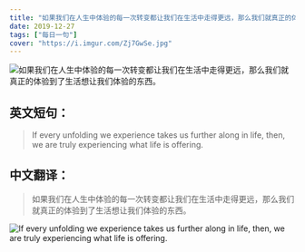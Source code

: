 ```yaml
---
title: "如果我们在人生中体验的每一次转变都让我们在生活中走得更远，那么我们就真正的体验到了生活想让我们体验的东西。"
date: 2019-12-27
tags: ["每日一句"]
cover: "https://i.imgur.com/Zj7GwSe.jpg"
---
```


![如果我们在人生中体验的每一次转变都让我们在生活中走得更远，那么我们就真正的体验到了生活想让我们体验的东西。](https://i.imgur.com/0PNvMKR.jpg)

## 英文短句：
> If every unfolding we experience takes us further along in life, then, we are truly experiencing what life is offering.

<!--more-->

## 中文翻译：
> 如果我们在人生中体验的每一次转变都让我们在生活中走得更远，那么我们就真正的体验到了生活想让我们体验的东西。

![If every unfolding we experience takes us further along in life, then, we are truly experiencing what life is offering.](https://i.imgur.com/x2inxq4.jpg)

